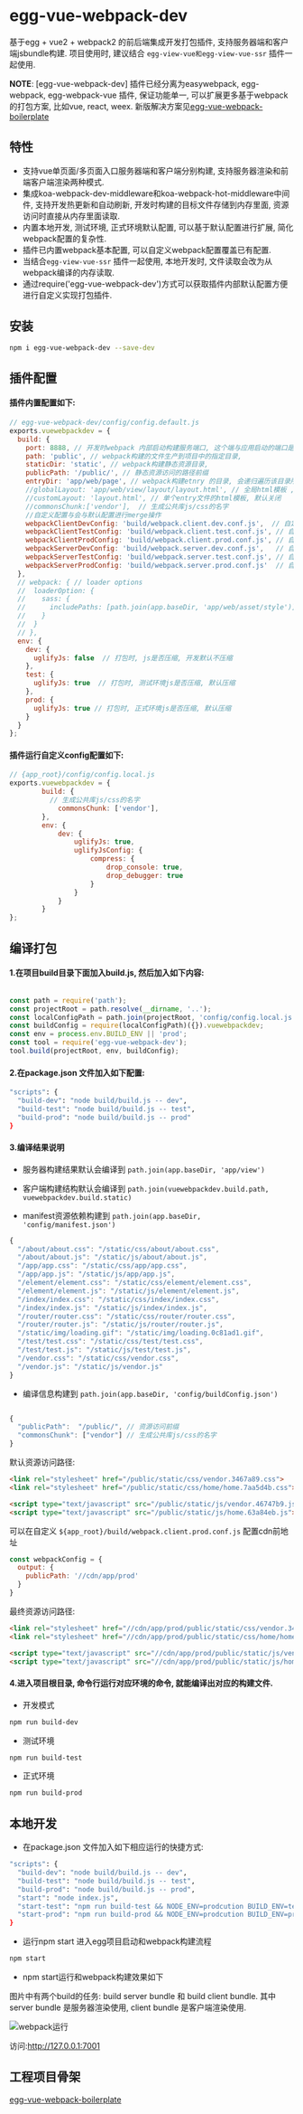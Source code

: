 # egg-vue-webpack-dev

基于egg + vue2 + webpack2 的前后端集成开发打包插件, 支持服务器端和客户端jsbundle构建. 项目使用时, 建议结合 `egg-view-vue和egg-view-vue-ssr` 插件一起使用.

**NOTE**: [egg-vue-webpack-dev] 插件已经分离为easywebpack, egg-webpack, egg-webpack-vue 插件, 保证功能单一, 可以扩展更多基于webpack的打包方案, 比如vue, react, weex. 新版解决方案见[egg-vue-webpack-boilerplate](https://github.com/hubcarl/egg-vue-webpack-boilerplate)


## 特性

- 支持vue单页面/多页面入口服务器端和客户端分别构建, 支持服务器渲染和前端客户端渲染两种模式.
- 集成koa-webpack-dev-middleware和koa-webpack-hot-middleware中间件, 支持开发热更新和自动刷新, 开发时构建的目标文件存储到内存里面, 资源访问时直接从内存里面读取.
- 内置本地开发, 测试环境, 正式环境默认配置, 可以基于默认配置进行扩展, 简化webpack配置的复杂性.
- 插件已内置webpack基本配置, 可以自定义webpack配置覆盖已有配置.
- 当结合`egg-view-vue-ssr` 插件一起使用, 本地开发时, 文件读取会改为从webpack编译的内存读取.
- 通过require('egg-vue-webpack-dev')方式可以获取插件内部默认配置方便进行自定义实现打包插件.

## 安装

```bash
npm i egg-vue-webpack-dev --save-dev
```


## 插件配置


#### 插件内置配置如下:

```javascript
// egg-vue-webpack-dev/config/config.default.js
exports.vuewebpackdev = {
  build: {
    port: 8888, // 开发时webpack 内部启动构建服务端口, 这个端与应用启动的端口是两回事.
    path: 'public', // webpack构建的文件生产到项目中的指定目录,
    staticDir: 'static', // webpack构建静态资源目录,
    publicPath: '/public/', // 静态资源访问的路径前缀
    entryDir: 'app/web/page', // webpack构建etnry 的目录, 会递归遍历该目录所有文件,生产entry入口文件(多页面)
    //globalLayout: 'app/web/view/layout/layout.html', // 全局html模板 ,默认关闭
    //customLayout: 'layout.html', // 单个entry文件的html模板, 默认关闭
    //commonsChunk:['vendor'],  // 生成公共库js/css的名字
    //自定义配置与会与默认配置进行merge操作
    webpackClientDevConfig: 'build/webpack.client.dev.conf.js',  // 自定义本地前端打包开发配置
    webpackClientTestConfig: 'build/webpack.client.test.conf.js', // 自定义前端打包测试环境开发配置
    webpackClientProdConfig: 'build/webpack.client.prod.conf.js', // 自定义前端打包正式环境开发配置
    webpackServerDevConfig: 'build/webpack.server.dev.conf.js',   // 自定义服务器打包本地开发配置
    webpackServerTestConfig: 'build/webpack.server.test.conf.js', // 自定义服务器打包测试开发配置
    webpackServerProdConfig: 'build/webpack.server.prod.conf.js'  // 自定义服务器打包测试开发配置
  },
  // webpack: { // loader options
  //  loaderOption: {
  //    sass: {
  //      includePaths: [path.join(app.baseDir, 'app/web/asset/style')]
  //    }
  //  }
  // },
  env: {
    dev: {
      uglifyJs: false  // 打包时, js是否压缩, 开发默认不压缩
    },
    test: {
      uglifyJs: true  // 打包时, 测试环境js是否压缩, 默认压缩
    },
    prod: {
      uglifyJs: true // 打包时, 正式环境js是否压缩, 默认压缩
    }
  }
};
```


#### 插件运行自定义config配置如下:

```javascript
// {app_root}/config/config.local.js
exports.vuewebpackdev = {
		build: {
		  // 生成公共库js/css的名字
			commonsChunk: ['vendor'],
		},
		env: {
			dev: {
				uglifyJs: true,
				uglifyJsConfig: {
					compress: {
						drop_console: true,
						drop_debugger: true
					}
				}
			}
		}
};
```



## 编译打包

#### 1.在项目build目录下面加入build.js, 然后加入如下内容:

```javascript

const path = require('path');
const projectRoot = path.resolve(__dirname, '..');
const localConfigPath = path.join(projectRoot, 'config/config.local.js');
const buildConfig = require(localConfigPath)({}).vuewebpackdev;
const env = process.env.BUILD_ENV || 'prod';
const tool = require('egg-vue-webpack-dev');
tool.build(projectRoot, env, buildConfig);

```

#### 2.在package.json 文件加入如下配置:

```bash
"scripts": {
  "build-dev": "node build/build.js -- dev",
  "build-test": "node build/build.js -- test",
  "build-prod": "node build/build.js -- prod"
}
```

#### 3.编译结果说明

- 服务器构建结果默认会编译到 `path.join(app.baseDir, 'app/view')`

- 客户端构建结构默认会编译到 `path.join(vuewebpackdev.build.path, vuewebpackdev.build.static)`

- manifest资源依赖构建到 `path.join(app.baseDir, 'config/manifest.json')`

```js
{
  "/about/about.css": "/static/css/about/about.css",
  "/about/about.js": "/static/js/about/about.js",
  "/app/app.css": "/static/css/app/app.css",
  "/app/app.js": "/static/js/app/app.js",
  "/element/element.css": "/static/css/element/element.css",
  "/element/element.js": "/static/js/element/element.js",
  "/index/index.css": "/static/css/index/index.css",
  "/index/index.js": "/static/js/index/index.js",
  "/router/router.css": "/static/css/router/router.css",
  "/router/router.js": "/static/js/router/router.js",
  "/static/img/loading.gif": "/static/img/loading.0c81ad1.gif",
  "/test/test.css": "/static/css/test/test.css",
  "/test/test.js": "/static/js/test/test.js",
  "/vendor.css": "/static/css/vendor.css",
  "/vendor.js": "/static/js/vendor.js"
}
```

- 编译信息构建到 `path.join(app.baseDir, 'config/buildConfig.json')`

```js

{
  "publicPath":  "/public/", // 资源访问前缀
  "commonsChunk": ["vendor"] // 生成公共库js/css的名字
}

```


默认资源访问路径:

```html
<link rel="stylesheet" href="/public/static/css/vendor.3467a89.css">
<link rel="stylesheet" href="/public/static/css/home/home.7aa5d4b.css">

<script type="text/javascript" src="/public/static/js/vendor.46747b9.js"></script>
<script type="text/javascript" src="/public/static/js/home.63a84eb.js"></script>
```


可以在自定义 `${app_root}/build/webpack.client.prod.conf.js` 配置cdn前地址

```js
const webpackConfig = {
  output: {
    publicPath: '//cdn/app/prod'
  }
}
```

最终资源访问路径:

```html
<link rel="stylesheet" href="//cdn/app/prod/public/static/css/vendor.3467a89.css">
<link rel="stylesheet" href="//cdn/app/prod/public/static/css/home/home.7aa5d4b.css">

<script type="text/javascript" src="//cdn/app/prod/public/static/js/vendor.46747b9.js"></script>
<script type="text/javascript" src="//cdn/app/prod/public/static/js/home.63a84eb.js"></script>

```

#### 4.进入项目根目录, 命令行运行对应环境的命令, 就能编译出对应的构建文件.

- 开发模式

```bash
npm run build-dev
```

- 测试环境

```bash
npm run build-test
```

- 正式环境

```bash
npm run build-prod
```

## 本地开发

- 在package.json 文件加入如下相应运行的快捷方式:

```bash
"scripts": {
  "build-dev": "node build/build.js -- dev",
  "build-test": "node build/build.js -- test",
  "build-prod": "node build/build.js -- prod",
  "start": "node index.js",
  "start-test": "npm run build-test && NODE_ENV=prodcution BUILD_ENV=test node index.js",
  "start-prod": "npm run build-prod && NODE_ENV=prodcution BUILD_ENV=prod node index.js"
}
```

- 运行npm start 进入egg项目启动和webpack构建流程

```bash
npm start
```

- npm start运行和webpack构建效果如下

图片中有两个build的任务: build server bundle 和 build client bundle.  其中server bundle 是服务器渲染使用,  client bundle 是客户端渲染使用.

![webpack运行](https://github.com/hubcarl/egg-vue-webpack-dev/blob/master/doc/webpack.png)

访问:http://127.0.0.1:7001

## 工程项目骨架

[egg-vue-webpack-boilerplate](https://github.com/hubcarl/egg-vue-webpack-boilerplate)
